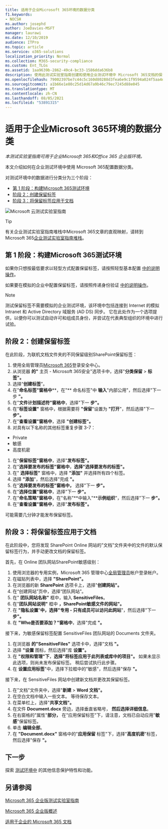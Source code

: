 ```yaml
---
title: 适用于企业Microsoft 365环境的数据分类
f1.keywords:
- NOCSH
ms.author: josephd
author: JoeDavies-MSFT
manager: laurawi
ms.date: 12/10/2019
audience: ITPro
ms.topic: article
ms.service: o365-solutions
localization_priority: Normal
ms.collection: M365-security-compliance
ms.custom: Ent_TLGs
ms.assetid: 1aa9639b-2862-49c4-bc33-1586dda636b8
description: 使用此测试实验室指南创建和使用企业测试环境中 Microsoft 365文档的保留标签。
ms.openlocfilehash: 79002397be7c44c5c160d80288d3fea6e9c1f9594a024f5aa4dc501f86dda886
ms.sourcegitcommit: a1b66e1e80c25d14d67a9b46c79ec7245d88e045
ms.translationtype: MT
ms.contentlocale: zh-CN
ms.lasthandoff: 08/05/2021
ms.locfileid: "53891315"
---
```

# <a name="data-classification-for-your-microsoft-365-for-enterprise-test-environment"></a>适用于企业Microsoft 365环境的数据分类

*本测试实验室指南可用于企业Microsoft 365和Office 365 企业版环境。*

本文介绍如何在企业测试环境中使用 Microsoft 365配置数据分类。

对测试环境中的数据进行分类分为三个阶段：
- [第 1 阶段：构建Microsoft 365测试环境](#phase-1-build-out-your-microsoft-365-for-enterprise-test-environment)
- [阶段 2：创建保留标签](#phase-2-create-retention-labels)
- [阶段 3：将保留标签应用于文档](#phase-3-apply-retention-labels-to-documents)

![Microsoft 云测试实验室指南](../media/m365-enterprise-test-lab-guides/cloud-tlg-icon.png)

> [!TIP]
> 有关企业测试实验室指南堆栈中Microsoft 365文章的直观映射，请转到 Microsoft 365[企业测试实验室指南堆栈](../downloads/Microsoft365EnterpriseTLGStack.pdf)。
  
## <a name="phase-1-build-out-your-microsoft-365-for-enterprise-test-environment"></a>第 1 阶段：构建Microsoft 365测试环境

如果你只想按最低要求以轻型方式配置保留标签，请按照轻型基本配置 [中的说明操作](lightweight-base-configuration-microsoft-365-enterprise.md)。
  
如果要在模拟的企业中配置保留标签，请按照传递身份验证 [中的说明操作](pass-through-auth-m365-ent-test-environment.md)。
  
> [!NOTE]
> 测试保留标签不需要模拟的企业测试环境，该环境中包括连接到 Internet 的模拟 Intranet 和 Active Directory 域服务 (AD DS) 同步。 它在此处作为一个选项提供，以便你可以测试自动许可和组成员身份，并尝试在代表典型组织的环境中进行试验。

## <a name="phase-2-create-retention-labels"></a>阶段 2：创建保留标签

在此阶段，为联机文档文件夹的不同保留级别SharePoint保留标签：

1. 使用全局管理员[Microsoft 365](https://security.microsoft.com/homepage)登录安全中心。
1. 从浏览器 **的"** 主页 - Microsoft 365安全"选项卡中，选择"**分类保留**  >  **标签"。**
1. 选择“**创建标签**”。
1. 在"**命名标签"窗格中****，在"** 命名标签"中 **输入**"内部公用"，然后选择"下一步 **"。**
1. 在"**文件计划描述符"窗格中**，选择"下一 **步"。**
1. 在"**标签设置"** 窗格中，根据需要将 **"保留**"设置为 **"打开**"，然后选择"下一 **步"。**
1. 在"**查看设置"窗格中**，选择 **"创建标签"。**
1. 对具有以下名称的其他标签重复步骤 3-7：
  - Private
  - 敏感
  - 高度机密
1. 在"**保留标签"窗格中**，选择"**发布标签"。**
1. 在"**选择要发布的标签"窗格中**，**选择"选择要发布的标签"。**
1. 在" **选择标签"** 窗格中，选择 **"添加"** 并选择所有四个标签。
1. 选择 **"添加**"，然后选择"完成 **"。**
1. 在"**选择要发布的标签"窗格中，** 选择"下一 **步"。**
1. 在"**选择位置"窗格中**，选择"下一 **步"。**
1. 在"**命名策略"窗格中**，在"名称"**中输入"****示例组织**"，然后选择"下一 **步"。**
1. 在"**查看设置"窗格中**，选择"**发布标签"。**
 
可能需要几分钟才能发布保留标签。

## <a name="phase-3-apply-retention-labels-to-documents"></a>阶段 3：将保留标签应用于文档

在此阶段中，您将发现 SharePoint Online 网站的"文档"文件夹中的文件的默认保留标签行为，并手动更改文档的保留标签。

首先，在 Online 团队网站SharePoint敏感级别：
  
1. 使用浏览器的专用实例，Microsoft 365 管理中心[全局管理员](https://admin.microsoft.com)帐户登录帐户。
1. 在磁贴列表中，选择 **"SharePoint"。**
1. 在浏览器的新 **SharePoint** 选项卡上，选择"**创建网站"。**
1. 在“创建网站”页中，选择“团队网站”。
1. 在" **团队网站名称"** 框中，输入 **SensitiveFiles**。
1. 在"**团队网站说明"** 框中 **，SharePoint敏感文件的网站"。**
1. 在 **"隐私设置**"**中，选择"专用 - 只有成员可以访问此网站**"，然后选择"下一 **步"。**
1. 在 **"Who是否要添加？"窗格中**，选择"完成 **"。**
    
接下来，为敏感保留标签配置 SensitiveFiles 团队网站的 Documents 文件夹。
  
1. 在浏览器 **的"SensitiveFiles"** 选项卡中，选择"文档 **"。**
1. 选择 **"设置** 图标，然后选择"库 **设置"。**
1. 在 **"权限和管理"下**，**选择"将标签应用于此列表或库中的项目"。** 如果未显示此选项，则尚未发布保留标签。 稍后尝试执行此步骤。
1. 在 **设置应用标签**"中，选择下拉框中的"敏感"，然后选择"保存 **"。**

接下来，在 SensitiveFiles 网站中创建新文档并更改其保留标签。
    
1. 在"文档"文件夹中，选择"**新建**  >  **Word 文档"。**
1. 在空白文档中输入一些文本。 等待保存文本。
1. 在菜单栏上，选择"**共享文档"。**
1. 在文件 **Document.docx** 旁边，选择垂直省略号， **然后选择详细信息**。
1. 在右窗格的"属性"**部分，** 在"应用保留标签"下，请注意，文档已自动应用"**敏感**"保留标签。
1. 单击 **编辑全部**。
1. 在 **"Document.docx"** 窗格中的"**应用保留** 标签"下，选择"**高度机密**"标签，然后选择"保存 **"。**

## <a name="next-step"></a>下一步

探索 [测试环境中](m365-enterprise-test-lab-guides.md#information-protection) 的其他信息保护特性和功能。

## <a name="see-also"></a>另请参阅

[Microsoft 365 企业版测试实验室指南](m365-enterprise-test-lab-guides.md)

[Microsoft 365 企业版概述](microsoft-365-overview.md)

[适用于企业的 Microsoft 365 文档](/microsoft-365-enterprise/)